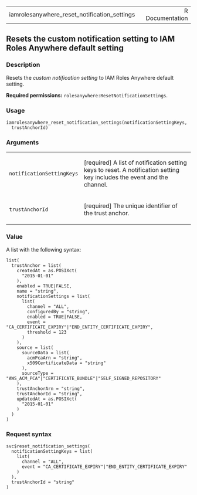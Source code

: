 <table style="width: 100%;">
<tbody>
<tr class="odd">
<td>iamrolesanywhere_reset_notification_settings</td>
<td style="text-align: right;">R Documentation</td>
</tr>
</tbody>
</table>

## Resets the custom notification setting to IAM Roles Anywhere default setting

### Description

Resets the *custom notification setting* to IAM Roles Anywhere default
setting.

**Required permissions:** `rolesanywhere:ResetNotificationSettings`.

### Usage

    iamrolesanywhere_reset_notification_settings(notificationSettingKeys,
      trustAnchorId)

### Arguments

<table>
<colgroup>
<col style="width: 35%" />
<col style="width: 65%" />
</colgroup>
<tbody>
<tr class="odd">
<td><code
id="iamrolesanywhere_reset_notification_settings_:_notificationSettingKeys">notificationSettingKeys</code></td>
<td><p>[required] A list of notification setting keys to reset. A
notification setting key includes the event and the channel.</p></td>
</tr>
<tr class="even">
<td><code
id="iamrolesanywhere_reset_notification_settings_:_trustAnchorId">trustAnchorId</code></td>
<td><p>[required] The unique identifier of the trust anchor.</p></td>
</tr>
</tbody>
</table>

### Value

A list with the following syntax:

    list(
      trustAnchor = list(
        createdAt = as.POSIXct(
          "2015-01-01"
        ),
        enabled = TRUE|FALSE,
        name = "string",
        notificationSettings = list(
          list(
            channel = "ALL",
            configuredBy = "string",
            enabled = TRUE|FALSE,
            event = "CA_CERTIFICATE_EXPIRY"|"END_ENTITY_CERTIFICATE_EXPIRY",
            threshold = 123
          )
        ),
        source = list(
          sourceData = list(
            acmPcaArn = "string",
            x509CertificateData = "string"
          ),
          sourceType = "AWS_ACM_PCA"|"CERTIFICATE_BUNDLE"|"SELF_SIGNED_REPOSITORY"
        ),
        trustAnchorArn = "string",
        trustAnchorId = "string",
        updatedAt = as.POSIXct(
          "2015-01-01"
        )
      )
    )

### Request syntax

    svc$reset_notification_settings(
      notificationSettingKeys = list(
        list(
          channel = "ALL",
          event = "CA_CERTIFICATE_EXPIRY"|"END_ENTITY_CERTIFICATE_EXPIRY"
        )
      ),
      trustAnchorId = "string"
    )

